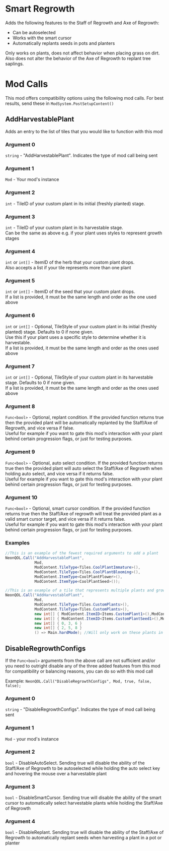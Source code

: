 ﻿# Smart Regrowth
Adds the following features to the Staff of Regrowth and Axe of Regrowth:
- Can be autoselected
- Works with the smart cursor
- Automatically replants seeds in pots and planters

Only works on plants, does not affect behavior when placing grass on dirt. Also does not alter the behavior of the Axe of Regrowth to replant tree saplings.

# Mod Calls
This mod offers compatibility options using the following mod calls. For best results, send these in `ModSystem.PostSetupContent()`

## AddHarvestablePlant
Adds an entry to the list of tiles that you would like to function with this mod

### Argument 0
`string` - "AddHarvestablePlant". Indicates the type of mod call being sent
### Argument 1
`Mod` - Your mod's instance
### Argument 2
`int` - TileID of your custom plant in its initial (freshly planted) stage.
### Argument 3
`int` - TileID of your custom plant in its harvestable stage.\
Can be the same as above e.g. if your plant uses styles to represent growth stages
### Argument 4
`int` or `int[]` - ItemID of the herb that your custom plant drops.\
Also accepts a list if your tile represents more than one plant
### Argument 5
`int` or `int[]` - ItemID of the seed that your custom plant drops.\
If a list is provided, it must be the same length and order as the one used above
### Argument 6
`int` or `int[]` - Optional, TileStyle of your custom plant in its initial (freshly planted) stage. Defaults to 0 if none given.\
Use this if your plant uses a specific style to determine whether it is harvestable.\
If a list is provided, it must be the same length and order as the ones used above
### Argument 7
`int` or `int[]` - Optional, TileStyle of your custom plant in its harvestable stage. Defaults to 0 if none given.\
If a list is provided, it must be the same length and order as the ones used above
### Argument 8
`Func<bool>` - Optional, replant condition. If the provided function returns true then the provided plant will be automatically replanted by the Staff/Axe of Regrowth, and vice versa if false.\
Useful for example if you want to gate this mod's interaction with your plant behind certain progression flags, or just for testing purposes.
### Argument 9
`Func<bool>` - Optional, auto select condition. If the provided function returns true then the provided plant will auto select the Staff/Axe of Regrowth when holding auto select, and vice versa if it returns false.\
Useful for example if you want to gate this mod's interaction with your plant behind certain progression flags, or just for testing purposes.
### Argument 10
`Func<bool>` - Optional, smart cursor condition. If the provided function returns true then the Staff/Axe of regrowth will treat the provided plant as a valid smart cursor target, and vice versa if it returns false.\
Useful for example if you want to gate this mod's interaction with your plant behind certain progression flags, or just for testing purposes.

### Examples
```C#
//This is an example of the fewest required arguments to add a plant
NeonQOL.Call("AddHarvestablePlant",
             Mod,
             ModContent.TileType<Tiles.CoolPlantImmature>(),
             ModContent.TileType<Tiles.CoolPlantBlooming>(),
             ModContent.ItemType<CoolPlantFlower>(),
             ModContent.ItemType<CoolPlantSeed>());
```

```C#
//This is an example of a tile that represents multiple plants and growth stages, and uses a special condition for replanting
NeonQOL.Call("AddHarvestablePlant",
             Mod,
             ModContent.TileType<Tiles.CustomPlants>(),
             ModContent.TileType<Tiles.CustomPlants>(),
             new int[] { ModContent.ItemID<Items.CustomPlant1>(),ModContent.ItemID<Items.CustomPlant2>(),ModContent.ItemID<Items.CustomPlant3>() },
             new int[] { ModContent.ItemID<Items.CustomPlantSeed1>(),ModContent.ItemID<Items.CustomPlantSeed2>(),ModContent.ItemID<Items.CustomPlantSeed3>() },
             new int[] { 0, 3, 6 }
             new int[] { 2, 5, 8 }
             () => Main.hardMode); //Will only work on these plants in hardmode
```

## DisableRegrowthConfigs
If the `Func<bool>` arguments from the above call are not sufficient and/or you need to outright disable any of the three added features from this mod for compatibility or balancing reasons, you can do so with this mod call

Example: `NeonQOL.Call("DisableRegrowthConfigs", Mod, true, false, false);`

### Argument 0
`string` - "DisableRegrowthConfigs". Indicates the type of mod call being sent
### Argument 1
`Mod` - your mod's instance
### Argument 2
`bool` - DisableAutoSelect. Sending true will disable the ability of the Staff/Axe of Regrowth to be autoselected while holding the auto select key and hovering the mouse over a harvestable plant
### Argument 3
`bool` - DisableSmartCursor. Sending true will disable the ability of the smart cursor to automatically select harvestable plants while holding the Staff/Axe of Regrowth
### Argument 4
`bool` - DisableReplant. Sending true will disable the ability of the Staff/Axe of Regrowth to automatically replant seeds when harvesting a plant in a pot or planter